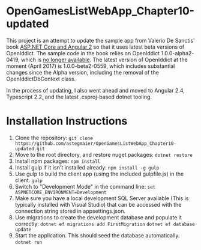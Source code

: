 # OpenGamesListWebApp_Chapter10-updated
This project is an attempt to update the sample app from Valerio De Sanctis' book [ASP.NET Core and Angular 2](http://a.co/8xZfy9L) so that it uses latest beta versions of OpenIddict. The sample code in the book relies on OpenIddict 1.0.0-alpha2-0419, which is [no longer available](https://github.com/openiddict/openiddict-core/issues/390). The latest version of OpenIddict at the moment (April 2017) is 
1.0.0-beta2-0559, which includes substantial changes since the Alpha version, including the removal of the OpenIddictDbContext class.

In the process of updating, I also went ahead and moved to Angular 2.4, Typescript 2.2, and the latest .csproj-based dotnet tooling.

# Installation Instructions
1. Clone the repository: 
`git clone https://github.com/astegmaier/OpenGamesListWebApp_Chapter10-updated.git`
2. Move to the root directory, and restore nuget packages: 
`dotnet restore`
3. Install npm packages: 
`npm install`
4. Install gulp if it isn't installed already: 
`npm install -g gulp`
5. Use gulp to build the client app (using the included gulpfile.js) in the client.
`gulp`
6. Switch to "Development Mode" in the command line: 
`set ASPNETCORE_ENVIRONMENT=Development`
7. Make sure you have a local development SQL Server available (This is typically installed with Visual Studio) that can be accessed with the connection string stored in appsettings.json.
8. Use migrations to create the development database and populate it correctly:
`dotnet ef migrations add FirstMigration`
`dotnet ef database update`
9. Start the application. This should seed the database automatically.
`dotnet run`
